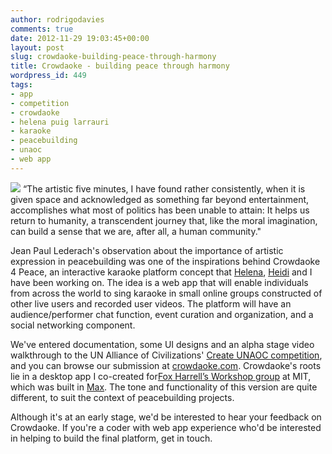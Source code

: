 ```yaml
---
author: rodrigodavies
comments: true
date: 2012-11-29 19:03:45+00:00
layout: post
slug: crowdaoke-building-peace-through-harmony
title: Crowdaoke - building peace through harmony
wordpress_id: 449
tags:
- app
- competition
- crowdaoke
- helena puig larrauri
- karaoke
- peacebuilding
- unaoc
- web app
---
```


[![](http://rodrigodavies.com/blog/wp-content/uploads/2012/11/crowdaoke.png)](http://rodrigodavies.com/blog/wp-content/uploads/2012/11/crowdaoke.png)
“The artistic five minutes, I have found rather consistently, when it is given space and acknowledged as something far beyond entertainment, accomplishes what most of politics has been unable to attain: It helps us return to humanity, a transcendent journey that, like the moral imagination, can build a sense that we are, after all, a human community."

Jean Paul Lederach's observation about the importance of artistic expression in peacebuilding was one of the inspirations behind Crowdaoke 4 Peace, an interactive karaoke platform concept that [Helena](http://letthemtalk.org), [Heidi](http://keepingitcurious.blogspot.com) and I have been working on. The idea is a web app that will enable individuals from across the world to sing karaoke in small online groups constructed of other live users and recorded user videos. The platform will have an audience/performer chat function, event curation and organization, and a social networking component.

We've entered documentation, some UI designs and an alpha stage video walkthrough to the UN Alliance of Civilizations' [Create UNAOC competition](http://www.unaoc.org/create/), and you can browse our submission at [crowdaoke.com](http://www.crowdaoke.com). Crowdaoke's roots lie in a desktop app I co-created for[Fox Harrell’s Workshop group](http://student.mit.edu/catalog/mCMSa.html#CMS.950) at MIT, which was built in [Max](http://cycling74.com/products/max/). The tone and functionality of this version are quite different, to suit the context of peacebuilding projects. 

Although it's at an early stage, we'd be interested to hear your feedback on Crowdaoke. If you're a coder with web app experience who'd be interested in helping to build the final platform, get in touch.
